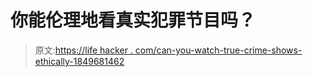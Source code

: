# 你能伦理地看真实犯罪节目吗？

> 原文:[https://life hacker . com/can-you-watch-true-crime-shows-ethically-1849681462](https://lifehacker.com/can-you-watch-true-crime-shows-ethically-1849681462)
